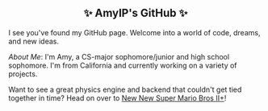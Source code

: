<!--
This is an absolute mess... this needs to be redesigned ASAP.
-->

<h2 align="center">✨ AmyIP's GitHub ✨</h2>

I see you've found my GitHub page. Welcome into a world of code, dreams, and new ideas.

_About Me_: I'm Amy, a CS-major sophomore/junior and high school sophomore. I'm from California and currently working on a variety of projects.

Want to see a great physics engine and backend that couldn't get tied together in time? Head on over to [New New Super Mario Bros II+](https://github.com/amyipdev/codejamteam2)!
